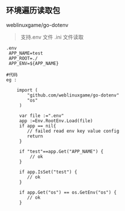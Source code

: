 环境遍历读取包
--------------------
weblinuxgame/go-dotenv

> 支持.env 文件 .ini 文件读取
    
    .env 
     APP_NAME=test
     APP_ROOT=./
     APP_ENV=${APP_NAME}
    
    #代码
    eg : 
        
        import (
            "github.com/weblinuxgame/go-dotenv"
            "os"
         )
         
         var file :=".env"
         app :=Env.RootEnv.Load(file)
         if app == nil{
            // failed read env key value config
            return 
         }
         
         if "test"==app.Get("APP_NAME") {
             // ok
         }
         
         if app.IsSet("test") {
            // ok
         }
         
         if app.Get("os") == os.GetEnv("os") {
            // ok
         }
